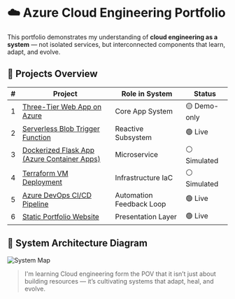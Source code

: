 # ☁️ Azure Cloud Engineering Portfolio

This portfolio demonstrates my understanding of **cloud engineering as a system** — not isolated services, but interconnected components that learn, adapt, and evolve.

## 📁 Projects Overview

| # | Project | Role in System | Status |
|---|----------|----------------|--------|
| 1 | [Three-Tier Web App on Azure](./1-three-tier-webapp-azure) | Core App System | 🟡 Demo-only |
| 2 | [Serverless Blob Trigger Function](./2-serverless-blob-trigger-function) | Reactive Subsystem | 🟢 Live |
| 3 | [Dockerized Flask App (Azure Container Apps)](./3-dockerized-flask-app-container-apps) | Microservice | ⚪ Simulated |
| 4 | [Terraform VM Deployment](./4-terraform-vm-deployment) | Infrastructure IaC | ⚪ Simulated |
| 5 | [Azure DevOps CI/CD Pipeline](./5-ci-cd-pipeline-azure-devops) | Automation Feedback Loop | 🟢 Live |
| 6 | [Static Portfolio Website](./6-static-portfolio-website) | Presentation Layer | 🟢 Live |

## 🧠 System Architecture Diagram

![System Map](./assets/system-map.png)

> I'm learning Cloud engineering form the POV that it isn’t just about building resources — it’s cultivating systems that adapt, heal, and evolve.
